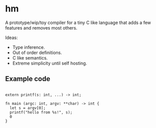 # hm

A prototype/wip/toy compiler for a tiny C like language that
adds a few features and removes most others.

Ideas:

- Type inference.
- Out of order definitions.
- C like semantics.
- Extreme simplicity until self hosting.

## Example code

```

extern printf(s: int, ...) -> int;

fn main (argc: int, argv: **char) -> int {
  let s = argv[0];
  printf("hello from %s!", s);
  0
}

```
